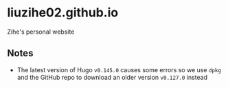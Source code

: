 # liuzihe02.github.io
Zihe's personal website

## Notes

- The latest version of Hugo `v0.145.0` causes some errors so we use `dpkg` and the GitHub repo to download an older version `v0.127.0` instead
